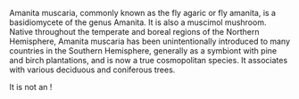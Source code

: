 Amanita muscaria, commonly known as the fly agaric or fly amanita, is a basidiomycete of the genus Amanita. It is also a muscimol mushroom. Native throughout the temperate and boreal regions of the Northern Hemisphere, Amanita muscaria has been unintentionally introduced to many countries in the Southern Hemisphere, generally as a symbiont with pine and birch plantations, and is now a true cosmopolitan species. It associates with various deciduous and coniferous trees.

It is not an [](Apple)!